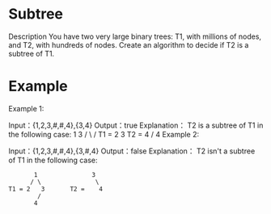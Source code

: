 # Subtree
Description
You have two very large binary trees: T1, with millions of nodes, and T2, with hundreds of nodes. Create an algorithm to decide if T2 is a subtree of T1.

# Example
Example 1:

Input：{1,2,3,#,#,4},{3,4}
Output：true
Explanation：
T2 is a subtree of T1 in the following case:
           1                3
          / \              / 
    T1 = 2   3      T2 =  4
            /
           4
Example 2:

Input：{1,2,3,#,#,4},{3,#,4}
Output：false
Explanation：
T2 isn't a subtree of T1 in the following case:

           1               3
          / \               \
    T1 = 2   3       T2 =    4
            /
           4
           